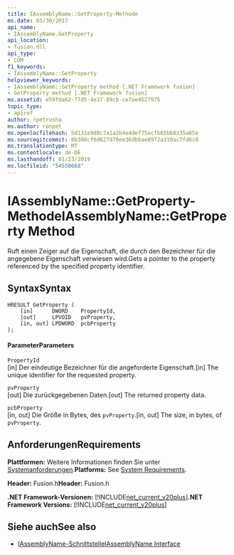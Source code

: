 ```yaml
---
title: IAssemblyName::GetProperty-Methode
ms.date: 03/30/2017
api_name:
- IAssemblyName.GetProperty
api_location:
- fusion.dll
api_type:
- COM
f1_keywords:
- IAssemblyName::GetProperty
helpviewer_keywords:
- IAssemblyName::GetProperty method [.NET Framework fusion]
- GetProperty method [.NET Framework fusion]
ms.assetid: e59fda62-77d5-4e37-89cb-ce7ae4627975
topic_type:
- apiref
author: rpetrusha
ms.author: ronpet
ms.openlocfilehash: 5d131e9d8c7a1a2b4e4def75ecfb65bb8235a65e
ms.sourcegitcommit: 6b308cf6d627d78ee36dbbae8972a310ac7fd6c8
ms.translationtype: MT
ms.contentlocale: de-DE
ms.lasthandoff: 01/23/2019
ms.locfileid: "54550668"
---
```

# <a name="iassemblynamegetproperty-method"></a><span data-ttu-id="56d83-102">IAssemblyName::GetProperty-Methode</span><span class="sxs-lookup"><span data-stu-id="56d83-102">IAssemblyName::GetProperty Method</span></span>
<span data-ttu-id="56d83-103">Ruft einen Zeiger auf die Eigenschaft, die durch den Bezeichner für die angegebene Eigenschaft verwiesen wird.</span><span class="sxs-lookup"><span data-stu-id="56d83-103">Gets a pointer to the property referenced by the specified property identifier.</span></span>  
  
## <a name="syntax"></a><span data-ttu-id="56d83-104">Syntax</span><span class="sxs-lookup"><span data-stu-id="56d83-104">Syntax</span></span>  
  
```  
HRESULT GetProperty (  
    [in]      DWORD    PropertyId,  
    [out]     LPVOID   pvProperty,  
    [in, out] LPDWORD  pcbProperty  
);  
```  
  
#### <a name="parameters"></a><span data-ttu-id="56d83-105">Parameter</span><span class="sxs-lookup"><span data-stu-id="56d83-105">Parameters</span></span>  
 `PropertyId`  
 <span data-ttu-id="56d83-106">[in] Der eindeutige Bezeichner für die angeforderte Eigenschaft.</span><span class="sxs-lookup"><span data-stu-id="56d83-106">[in] The unique identifier for the requested property.</span></span>  
  
 `pvProperty`  
 <span data-ttu-id="56d83-107">[out] Die zurückgegebenen Daten.</span><span class="sxs-lookup"><span data-stu-id="56d83-107">[out] The returned property data.</span></span>  
  
 `pcbProperty`  
 <span data-ttu-id="56d83-108">[in, out] Die Größe in Bytes, des `pvProperty`.</span><span class="sxs-lookup"><span data-stu-id="56d83-108">[in, out] The size, in bytes, of `pvProperty`.</span></span>  
  
## <a name="requirements"></a><span data-ttu-id="56d83-109">Anforderungen</span><span class="sxs-lookup"><span data-stu-id="56d83-109">Requirements</span></span>  
 <span data-ttu-id="56d83-110">**Plattformen:** Weitere Informationen finden Sie unter [Systemanforderungen](../../../../docs/framework/get-started/system-requirements.md).</span><span class="sxs-lookup"><span data-stu-id="56d83-110">**Platforms:** See [System Requirements](../../../../docs/framework/get-started/system-requirements.md).</span></span>  
  
 <span data-ttu-id="56d83-111">**Header:** Fusion.h</span><span class="sxs-lookup"><span data-stu-id="56d83-111">**Header:** Fusion.h</span></span>  
  
 <span data-ttu-id="56d83-112">**.NET Framework-Versionen:** [!INCLUDE[net_current_v20plus](../../../../includes/net-current-v20plus-md.md)]</span><span class="sxs-lookup"><span data-stu-id="56d83-112">**.NET Framework Versions:** [!INCLUDE[net_current_v20plus](../../../../includes/net-current-v20plus-md.md)]</span></span>  
  
## <a name="see-also"></a><span data-ttu-id="56d83-113">Siehe auch</span><span class="sxs-lookup"><span data-stu-id="56d83-113">See also</span></span>
- [<span data-ttu-id="56d83-114">IAssemblyName-Schnittstelle</span><span class="sxs-lookup"><span data-stu-id="56d83-114">IAssemblyName Interface</span></span>](../../../../docs/framework/unmanaged-api/fusion/iassemblyname-interface.md)
